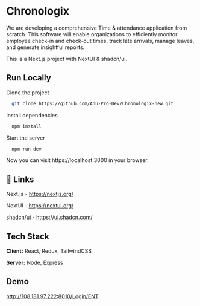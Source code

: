 # Chronologix

We are developing a comprehensive Time & attendance application from scratch. This software
will enable organizations to efficiently monitor employee check-in and check-out times, track
late arrivals, manage leaves, and generate insightful reports.

This is a Next.js project with NextUI & shadcn/ui.
## Run Locally

Clone the project

```bash
  git clone https://github.com/Anu-Pro-Dev/Chronologix-new.git
```

Install dependencies

```bash
  npm install
```

Start the server

```bash
  npm run dev
```

Now you can visit https://localhost:3000 in your browser.
## 🔗 Links 

Next.js - https://nextjs.org/

NextUI - https://nextui.org/

shadcn/ui - https://ui.shadcn.com/

## Tech Stack

**Client:** React, Redux, TailwindCSS

**Server:** Node, Express


## Demo

http://108.181.97.222:8010/Login/ENT


